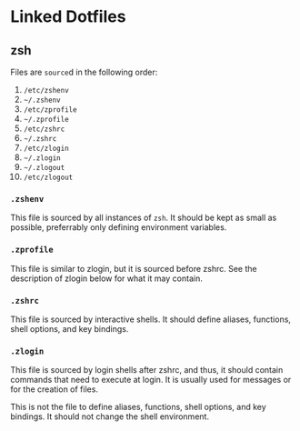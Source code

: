 # Linked Dotfiles

## zsh

Files are `source`d in the following order:

1. `/etc/zshenv`
1. `~/.zshenv`
1. `/etc/zprofile`
1. `~/.zprofile`
1. `/etc/zshrc`
1. `~/.zshrc`
1. `/etc/zlogin`
1. `~/.zlogin`
1. `~/.zlogout`
1. `/etc/zlogout`

### `.zshenv`

This file is sourced by all instances of `zsh`. It should be kept as small as
possible, preferrably only defining environment variables.

### `.zprofile`

This file is similar to zlogin, but it is sourced before zshrc. See the
description of zlogin below for what it may contain.

### `.zshrc`

This file is sourced by interactive shells. It should define aliases,
functions, shell options, and key bindings.

### `.zlogin`

This file is sourced by login shells after zshrc, and thus, it should contain
commands that need to execute at login. It is usually used for messages or for
the creation of files.

This is not the file to define aliases, functions, shell options, and key
bindings. It should not change the shell environment.

